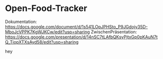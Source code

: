 # Open-Food-Tracker

Dokumentation: https://docs.google.com/document/d/1s541LOpJPHSto_P9JGdojy35D-MboJcVPPK7KgWJKCw/edit?usp=sharing
ZwischenPräsentation: https://docs.google.com/presentation/d/14nSC7tLAfbQKsyPjtxGp0pKAuN7tQ_TiopXTXsAyd58/edit?usp=sharing


hey
